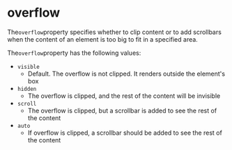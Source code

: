 # overflow

The`overflow`property specifies whether to clip content or to add scrollbars when the content of an element is too big to fit in a specified area.

The`overflow`property has the following values:

* `visible`
  * Default. The overflow is not clipped. It renders outside the element's box
* `hidden`
  * The overflow is clipped, and the rest of the content will be invisible
* `scroll`
  * The overflow is clipped, but a scrollbar is added to see the rest of the content
* `auto`
  * If overflow is clipped, a scrollbar should be added to see the rest of the content

